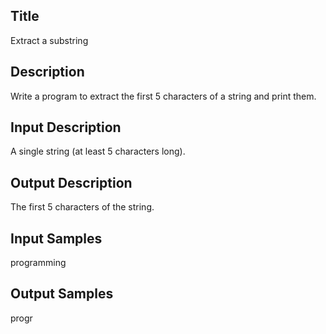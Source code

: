 ## Title
Extract a substring

## Description
Write a program to extract the first 5 characters of a string and print them.

## Input Description
A single string (at least 5 characters long).

## Output Description
The first 5 characters of the string.

## Input Samples
programming

## Output Samples
progr


